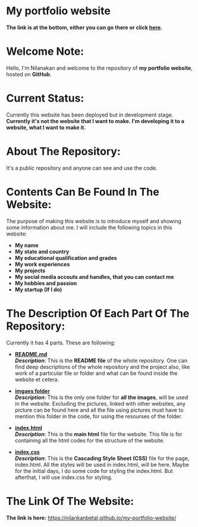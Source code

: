 # My portfolio website
**The link is at the bottom, either you can go there or click [here](https://nilankanbetal.github.io/my-portfolio-website/).**

# Welcome Note:
Hello, I'm Nilanakan and welcome to the repository of **my portfolio website**, hosted on **GitHub**. 

# Current Status:
Currently this website has been deployed but in development stage.
**Currently it's not the website that I want to make. I'm developing it to a website, what I want to make it.**

# About The Repository:
It's a public repository and anyone can see and use the code.

# Contents Can Be Found In The Website:
The purpose of making this website is to introduce myself and showing some information about me.
I will include the following topics in this website:
-  **My name**
-  **My state and country**
-  **My educational qualification and grades**
-  **My work experiences**
-  **My projects**
-  **My social media accouts and handles, that you can contact me**
-  **My hobbies and passion**
-  **My startup (If I do)**

# The Description Of Each Part Of The Repository:
Currently it has 4 parts. These are following:

-  **[README.md](README.md)**
    <br />***Description***: This is the **README file** of the whole repository. One can find deep descriptions of the whole repository and the project also, like work of a particular file or folder and what can be found inside the website et cetera.
    <br>
    
-  **[imgaes folder](images)**
    <br />***Description***: This is the only one folder for **all the images**, will be used in the website. Excluding the pictures, linked with other websites, any picture can be found here and all the file using pictures must have to mention this folder in the code, for using the resourses of the folder.
    <br>
    
-  **[index.html](index.html)**
    <br />***Description***: This is the **main html** file for the website. This file is for containing all the html codes for the structure of the website.
    <br>
    
-  **[index.css](index.css)**
    <br />***Description***: This is the **Cascading Style Sheet (CSS)** file for the page, index.html. All the styles will be used in index.html, will be here. Maybe for the initial days, I do some code for styling the index.html. But afterthat, I will use index.css for styling.
    <br>

# The Link Of The Website:
**The link is here:** https://nilankanbetal.github.io/my-portfolio-website/
